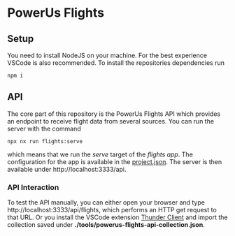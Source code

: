 # PowerUs Flights

## Setup

You need to install NodeJS on your machine. For the best experience VSCode is also recommended.
To install the repositories dependencies run

```
npm i
```

## API

The core part of this repository is the PowerUs Flights API
which provides an endpoint to receive flight data from several sources.
You can run the server with the command

```
npx nx run flights:serve
```

which means that we run the *serve* target of the *flights app*. The configuration for the
app is available in the [project.json](./apps/flights/project.json). The server is then
available under http://localhost:3333/api.

### API Interaction

To test the API manually, you can either open your browser and type http://localhost:3333/api/flights,
which performs an HTTP get request to that URL. Or you install the VSCode extension
[Thunder Client](https://marketplace.visualstudio.com/items?itemName=rangav.vscode-thunder-client) and
import the collection saved under **./tools/powerus-flights-api-collection.json**.